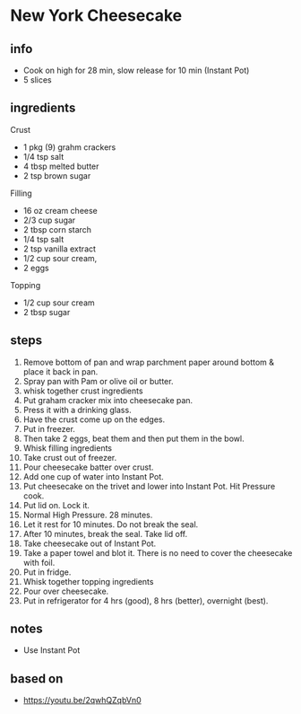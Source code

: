 # New York Cheesecake 

## info  
* Cook on high for 28 min, slow release for 10 min (Instant Pot)
* 5 slices
## ingredients
Crust
* 1 pkg (9) grahm crackers
* 1/4 tsp salt
* 4 tbsp melted butter
* 2 tsp brown sugar

Filling
* 16 oz cream cheese
* 2/3 cup sugar
* 2 tbsp corn starch
* 1/4 tsp salt
* 2 tsp vanilla extract
* 1/2 cup sour cream, 
* 2 eggs

Topping
* 1/2 cup sour cream
* 2 tbsp sugar

## steps  
1. Remove bottom of pan and wrap parchment paper around bottom & place it back in pan. 
2. Spray pan with Pam or olive oil or butter.
3. whisk together crust ingredients
4. Put graham cracker mix into cheesecake pan.
5. Press it with a drinking glass. 
6. Have the crust come up on the edges. 
7. Put in freezer.
8. Then take 2 eggs, beat them and then put them in the bowl.
9. Whisk filling ingredients
10. Take crust out of freezer. 
11. Pour cheesecake batter over crust.
12. Add one cup of water into Instant Pot.
13. Put cheesecake on the trivet and lower into Instant Pot. Hit Pressure cook.
14. Put lid on. Lock it.
15. Normal High Pressure. 28 minutes.
16. Let it rest for 10 minutes. Do not break the seal.
17. After 10 minutes, break the seal. Take lid off.
18. Take cheesecake out of Instant Pot.
19. Take a paper towel and blot it. There is no need to cover the cheesecake with foil.
20. Put in fridge.
21. Whisk together topping ingredients
22. Pour over cheesecake.
23. Put in refrigerator for 4 hrs (good), 8 hrs (better), overnight (best).


## notes  
* Use Instant Pot

## based on  
* https://youtu.be/2qwhQZqbVn0
